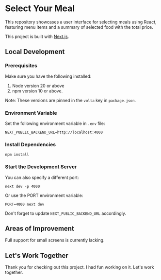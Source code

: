 # Select Your Meal

This repository showcases a user interface for selecting meals using React, featuring menu items and a summary of selected food with the total price.

This project is built with [Next.js](https://nextjs.org).

## Local Development

### Prerequisites

Make sure you have the following installed:

1. Node version 20 or above
2. npm version 10 or above.

Note: These versions are pinned in the `volta` key in `package.json`.

### Environment Variable

Set the following environment variable in `.env` file:

```shell
NEXT_PUBLIC_BACKEND_URL=http://localhost:4000
````

### Install Dependencies

```shell
npm install
```

### Start the Development Server

You can also specify a different port:

```shell
next dev -p 4000
```

Or use the PORT environment variable:

```shell
PORT=4000 next dev
```

Don't forget to update `NEXT_PUBLIC_BACKEND_URL` accordingly.

## Areas of Improvement

Full support for small screens is currently lacking.

## Let's Work Together

Thank you for checking out this project. I had fun working on it. Let's work together.
